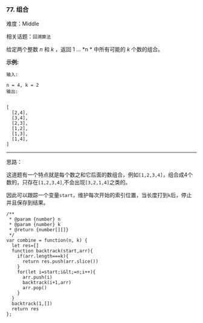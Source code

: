 ### 77. 组合

难度：Middle

相关话题：`回溯算法`

给定两个整数  *n*  和  *k* ，返回 1 ...  *n * 中所有可能的  *k*  个数的组合。



 **示例:** 





```
输入:

n = 4, k = 2
输出:


[
  [2,4],
  [3,4],
  [2,3],
  [1,2],
  [1,3],
  [1,4],
]
```


-----

思路：

这道题有一个特点就是每个数之和它后面的数组合，例如`[1,2,3,4]`，组合成4个数的，只存在`[1,2,3,4]`,不会出现`[3,2,1,4]`之类的。

因此可以跟踪一个变量`start`，维护每次开始的索引位置，当长度打到`k`后，停止并且保存到结果。


```
/**
 * @param {number} n
 * @param {number} k
 * @return {number[][]}
 */
var combine = function(n, k) {
  let res=[]
  function backtrack(start,arr){
    if(arr.length===k){
      return res.push(arr.slice())
    }
    for(let i=start;i&lt;=n;i++){
      arr.push(i)
      backtrack(i+1,arr)
      arr.pop()
    }
  }
  backtrack(1,[])
  return res
};



```
